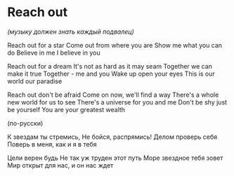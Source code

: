 # Reach out

*(музыку должен знать каждый подвалец)*
	 
Reach out for a star
Come out from where you are
Show me what you can do
Believe in me I believe in you
	 
Reach out for a dream
It's not as hard as it may seam
Together we can make it true
Together - me and you
Wake up open your eyes
This is our world our paradise

Reach out don't be afraid
Come on now, we'll find a way
There's a whole new world for us to see
There's a universe for you and me
Don't be shy just be yourself
You are your greatest wealth

(по-русски)

К звездам ты стремись,
Не бойся, распрямись!
Делом проверь себя
Поверь в меня, как и я в тебя

Цели верен будь
Не так уж труден этот путь
Море звездное тебя зовет
Мир открыт для нас, и он нас ждет
